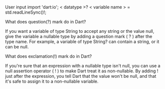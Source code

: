 User input
import 'dart:io';
< datatype >? < variable name > = std.readLineSync()!;

What does question(?) mark do in Dart?

If you want a variable of type String to accept any string or the value null, give the variable a nullable type by adding a question mark ( ? ) after the type name. For example, a variable of type String? can contain a string, or it can be null.

What does exclamation(!) mark do in Dart?

If you're sure that an expression with a nullable type isn't null, you can use a null assertion operator ( ! ) to make Dart treat it as non-nullable. By adding ! just after the expression, you tell Dart that the value won't be null, and that it's safe to assign it to a non-nullable variable.